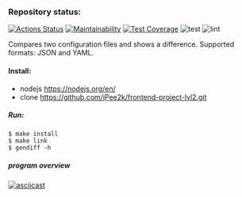 ### Repository status:
[![Actions Status](https://github.com/jPee2k/frontend-project-lvl2/workflows/hexlet-check/badge.svg)](https://github.com/jPee2k/frontend-project-lvl2/actions)
[![Maintainability](https://api.codeclimate.com/v1/badges/31949266a724b47c4788/maintainability)](https://codeclimate.com/github/jPee2k/frontend-project-lvl2/maintainability)
[![Test Coverage](https://api.codeclimate.com/v1/badges/31949266a724b47c4788/test_coverage)](https://codeclimate.com/github/jPee2k/frontend-project-lvl2/test_coverage)
![test](https://github.com/jPee2k/frontend-project-lvl2/actions/workflows/test.yml/badge.svg)
![lint](https://github.com/jPee2k/frontend-project-lvl2/actions/workflows/lint.yml/badge.svg)

Compares two configuration files and shows a difference.
Supported formats: JSON and YAML.

#### Install:
* nodejs https://nodejs.org/en/
* clone https://github.com/jPee2k/frontend-project-lvl2.git

##### Run:
    $ make install
    $ make link
    $ gendiff -h

##### program overview
[![asciicast](https://asciinema.org/a/z9nQn75feWOFiI5ATgB3GXgx3.svg)](https://asciinema.org/a/z9nQn75feWOFiI5ATgB3GXgx3)
